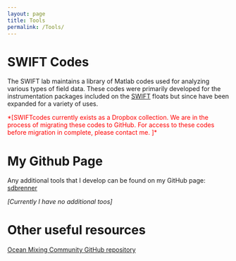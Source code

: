 ```yaml
---
layout: page
title: Tools
permalink: /Tools/
---
```


# SWIFT Codes
The SWIFT lab maintains a library of Matlab codes used for analyzing various types of field data. These codes were primarily developed for the instrumentation packages included on the [SWIFT](http://www.apl.washington.edu/swift) floats but since have been expanded for a variety of uses.

<span style="color:red">
*[SWIFTcodes currently exists as a Dropbox collection. We are in the process of migrating these codes to GitHub. For access to these codes before migration in complete, please contact me. ]*
</span>

# My Github Page

Any additional tools that I develop can be found on my GitHub page:
[sdbrenner](https://github.com/sdbrenner)

*[Currently I have no additional toos]*


# Other useful resources

[Ocean Mixing Community GitHub repository](https://github.com/OceanMixingCommunity)

